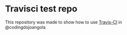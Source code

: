 # Travisci test repo

This repository was made to show how to use [Travis-CI](https://travis-ci.org) in @codingdojoangola


